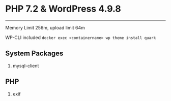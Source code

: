 # PHP 7.2 & WordPress 4.9.8

---

Memory Limit 256m, upload limit 64m

WP-CLI included
```docker exec <containername> wp theme install quark```

## System Packages
1. mysql-client

## PHP
1. exif
